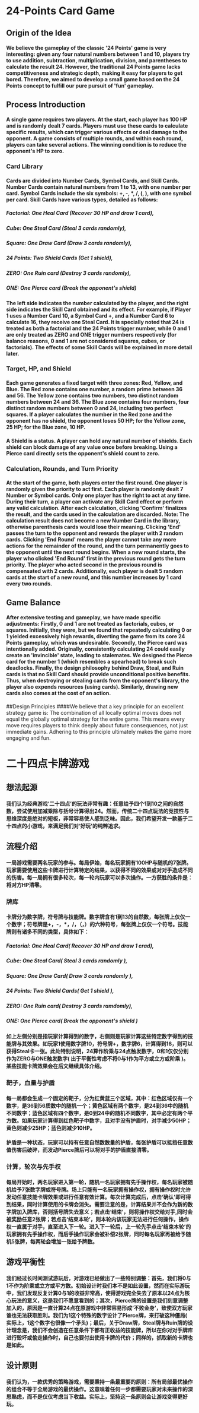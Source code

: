 # 24-Points Card Game
## Origin of the Idea
#### We believe the gameplay of the classic '24 Points' game is very interesting: given any four natural numbers between 1 and 10, players try to use addition, subtraction, multiplication, division, and parentheses to calculate the result 24. However, the traditional 24 Points game lacks competitiveness and strategic depth, making it easy for players to get bored. Therefore, we aimed to develop a small game based on the 24 Points concept to fulfill our pure pursuit of 'fun' gameplay.

## Process Introduction
#### A single game requires two players. At the start, each player has 100 HP and is randomly dealt 7 cards. Players must use these cards to calculate specific results, which can trigger various effects or deal damage to the opponent. A game consists of multiple rounds, and within each round, players can take several actions. The winning condition is to reduce the opponent's HP to zero.

### Card Library
#### Cards are divided into Number Cards, Symbol Cards, and Skill Cards. Number Cards contain natural numbers from 1 to 13, with one number per card. Symbol Cards include the six symbols: +, -, *, /, (, ), with one symbol per card. Skill Cards have various types, detailed as follows:
##### Factorial: One Heal Card (Recover 30 HP and draw 1 card),
##### Cube: One Steal Card (Steal 3 cards randomly),
##### Square: One Draw Card (Draw 3 cards randomly),
##### 24 Points: Two Shield Cards (Get 1 shield),
##### ZERO: One Ruin card (Destroy 3 cards randomly),
##### ONE: One Pierce card (Break the opponent's shield)
#### The left side indicates the number calculated by the player, and the right side indicates the Skill Card obtained and its effect. For example, if Player 1 uses a Number Card 10, a Symbol Card +, and a Number Card 6 to calculate 16, they receive one Steal Card. It is specially noted that 24 is treated as both a factorial and the 24 Points trigger number, while 0 and 1 are only treated as ZERO and ONE trigger numbers respectively (for balance reasons, 0 and 1 are not considered squares, cubes, or factorials). The effects of some Skill Cards will be explained in more detail later.

### Target, HP, and Shield
#### Each game generates a fixed target with three zones: Red, Yellow, and Blue. The Red zone contains one number, a random prime between 36 and 56. The Yellow zone contains two numbers, two distinct random numbers between 24 and 36. The Blue zone contains four numbers, four distinct random numbers between 0 and 24, including two perfect squares. If a player calculates the number in the Red zone and the opponent has no shield, the opponent loses 50 HP; for the Yellow zone, 25 HP; for the Blue zone, 10 HP.
#### A Shield is a status. A player can hold any natural number of shields. Each shield can block damage of any value once before breaking. Using a Pierce card directly sets the opponent's shield count to zero.

### Calculation, Rounds, and Turn Priority
#### At the start of the game, both players enter the first round. One player is randomly given the priority to act first. Each player is randomly dealt 7 Number or Symbol cards. Only one player has the right to act at any time. During their turn, a player can activate any Skill Card effect or perform any valid calculation. After each calculation, clicking 'Confirm' finalizes the result, and the cards used in the calculation are discarded. Note: The calculation result does not become a new Number Card in the library, otherwise parenthesis cards would lose their meaning. Clicking 'End' passes the turn to the opponent and rewards the player with 2 random cards. Clicking 'End Round' means the player cannot take any more actions for the remainder of the round, and the turn permanently goes to the opponent until the next round begins. When a new round starts, the player who clicked 'End Round' first in the previous round gets the turn priority. The player who acted second in the previous round is compensated with 2 cards. Additionally, each player is dealt 5 random cards at the start of a new round, and this number increases by 1 card every two rounds.

## Game Balance
#### After extensive testing and gameplay, we have made specific adjustments: Firstly, 0 and 1 are not treated as factorials, cubes, or squares. Initially, they were, but we found that repeatedly calculating 0 or 1 yielded excessively high rewards, diverting the game from its core 24 Points gameplay, which was undesirable. Secondly, the Pierce card was intentionally added. Originally, consistently calculating 24 could easily create an 'invincible' state, leading to stalemates. We designed the Pierce card for the number 1 (which resembles a spearhead) to break such deadlocks. Finally, the design philosophy behind Draw, Steal, and Ruin cards is that no Skill Card should provide unconditional positive benefits. Thus, when destroying or stealing cards from the opponent's library, the player also expends resources (using cards). Similarly, drawing new cards also comes at the cost of an action.

##Design Principles
####We believe that a key principle for an excellent strategy game is: ​The combination of all locally optimal moves does not equal the globally optimal strategy for the entire game.​​ This means every move requires players to think deeply about future consequences, not just immediate gains. Adhering to this principle ultimately makes the game more engaging and fun.



# 二十四点卡牌游戏
## 想法起源
#### 我们认为经典游戏‘二十四点’的玩法非常有趣：任意给予四个1到10之间的自然数，尝试使用加减乘除与括号计算得出24。然而，传统二十四点玩法的竞技性与思维深度是绝对的短板，非常容易使人感到乏味。因此，我们希望开发一款基于二十四点的小游戏，来满足我们对‘好玩’的纯粹追求。

## 流程介绍
#### 一局游戏需要两名玩家的参与。每局伊始，每名玩家拥有100HP与随机的7张牌。玩家需要使用这些卡牌进行计算特定的结果，以获得不同的效果或对对手造成不同的伤害。每一局拥有很多轮次，每一轮内玩家可以多次操作。一方获胜的条件是：将对方HP清零。

### 牌库
#### 卡牌分为数字牌，符号牌与技能牌。数字牌含有1到13的自然数，每张牌上仅仅一个数字；符号牌是+，-，*，/，（，）的六种符号，每张牌上仅仅一个符号。技能牌则有诸多不同的类型，具体如下：
##### Factorial: One Heal Card( Recover 30 HP and draw 1 crad),
##### Cube: One Steal Card( Steal 3 cards randomly ),
##### Square: One Draw Card( Draw 3 cards randomly ),
##### 24 Points: Two Shield Cards( Get 1 shield ),
##### ZERO: One Ruin card( Destroy 3 cards ramdomly),
##### ONE: One Pierce card( Break the opponent's shield )
#### 如上左侧分别是指玩家计算得到的数字，右侧则是玩家计算这些特定数字得到的技能牌与其效果。如玩家1使用数字牌10，符号牌+，数字牌6，计算得到16，则可以获得Steal卡一张。此处特别说明，24算作阶乘与24点触发数字，0和1仅仅分别作为ZERO与ONE触发数字( 出于平衡性考虑不将0与1作为平方或立方或阶乘 )。某些技能卡牌效果会在后文继续具体介绍。

### 靶子，血量与护盾
#### 每一局都会生成一个固定的靶子，分为红黄蓝三个区域，其中：红色区域仅有一个数字，是36到56质数中的随机一个；黄色区域有两个数字，是24到36中的随机不同数字；蓝色区域有四个数字，是0到24中的随机不同数字，其中必定有两个平方数。如果玩家计算得到红色靶子中数字，且对手没有护盾时，对手减少50HP；黄色则减少25HP；蓝色则减少10HP。
#### 护盾是一种状态，玩家可以持有任意自然数数量的护盾，每张护盾可以抵挡任意数值伤害后破碎，而发动Pierce牌后可以将对手的护盾直接清零。

### 计算，轮次与先手权
#### 每局开始时，两名玩家进入第一轮，随机一名玩家拥有先手操作权，每名玩家被随机给予7张数字牌或符号牌。场上只能有一名玩家拥有操作权，拥有操作权时允许发动任意技能卡牌效果或进行任意有效计算。每次计算完成后，点击‘确认’即可得到结果，同时计算使用的卡牌会消失。需要注意的是，计算结果并不会作为新的数字牌加入牌库，否则括号牌失去意义；若点击‘结束’，则将操作权交给对手,同时会被奖励任意2张牌；若点击‘结束本轮’，则本轮内该玩家无法进行任何操作，操作权一直属于对手，直至进入下一轮。进入下一轮后，上一轮先手点击‘结束本轮’的玩家拥有先手操作权，而后手操作玩家会被补偿2张牌，同时每名玩家再被给予随机5张牌，每两轮会增加一张给予牌数。

## 游戏平衡性
#### 我们经过长时间测试游玩后，对游戏已经做出了一些特别调整：首先，我们将0与1不作为阶乘或立方或平方数。初始设计时我们本不是如此设置，然而在实际游玩中，我们发现反复计算0与1的收益非常高，使得游戏完全失去了原本以24点为核心玩法的意义，这是我们不愿意看到的；其次，Pierce牌的设置是我们刻意调整加入的，原因是一直计算24点在原游戏中非常容易形成‘不败金身’，致使双方玩家谁也无法获取胜利。我们为1这个特殊的数字设计了Pierce牌，来打破这种僵局( 实际上，1这个数字也很像一个矛头)；最后，关于Draw牌，Steal牌与Ruin牌的设计理念是，我们不会创造在任意条件下都有正收益的技能牌，所以在你对对手牌库进行毁坏或偷走操作时，自己也要付出使用卡牌的代价；同样的，抓取新的卡牌也是如此。

## 设计原则
#### 我们认为，一款优秀的策略游戏，需要秉持一条最重要的原则：所有局部最优操作的组合不等于全局游戏的最优操作。这意味着任何一步都需要玩家对未来操作的深思熟虑，而不是仅仅考虑当下收益。实际上，坚持这一条原则会让游戏变得更好玩。

